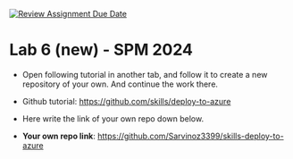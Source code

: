 [![Review Assignment Due Date](https://classroom.github.com/assets/deadline-readme-button-22041afd0340ce965d47ae6ef1cefeee28c7c493a6346c4f15d667ab976d596c.svg)](https://classroom.github.com/a/GlIkVqHJ)
# Lab 6 (new) - SPM 2024

* Open following tutorial in another tab, and follow it to create a new repository of your own. And continue the work there.

* Github tutorial: https://github.com/skills/deploy-to-azure 
 
* Here write the link of your own repo down below.
* **Your own repo link**: https://github.com/Sarvinoz3399/skills-deploy-to-azure

